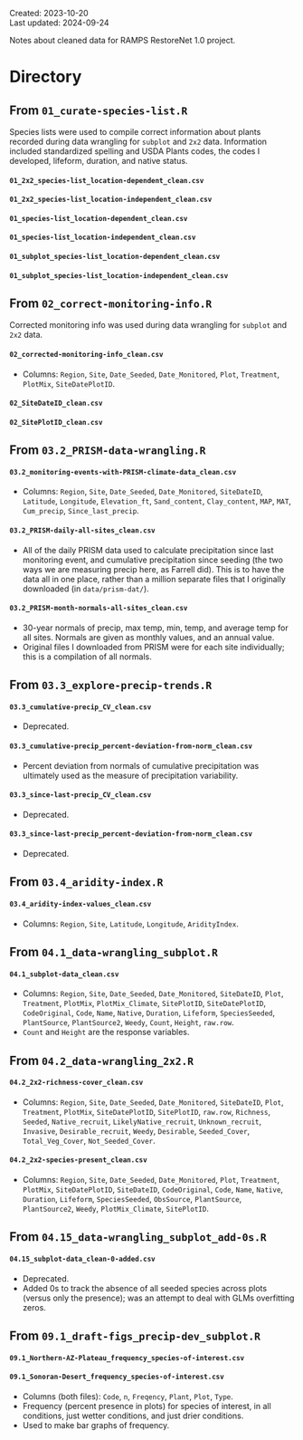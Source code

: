 Created: 2023-10-20  
Last updated: 2024-09-24
  
Notes about cleaned data for RAMPS RestoreNet 1.0 project.


# Directory

## From `01_curate-species-list.R`
Species lists were used to compile correct information about plants recorded during data wrangling for `subplot` and `2x2` data. Information included standardized spelling and USDA Plants codes, the codes I developed, lifeform, duration, and native status.
#### `01_2x2_species-list_location-dependent_clean.csv`
#### `01_2x2_species-list_location-independent_clean.csv`
#### `01_species-list_location-dependent_clean.csv`
#### `01_species-list_location-independent_clean.csv`
#### `01_subplot_species-list_location-dependent_clean.csv`
#### `01_subplot_species-list_location-independent_clean.csv`

## From `02_correct-monitoring-info.R`
Corrected monitoring info was used during data wrangling for `subplot` and `2x2` data.
#### `02_corrected-monitoring-info_clean.csv`
- Columns: `Region`, `Site`, `Date_Seeded`, `Date_Monitored`, `Plot`, `Treatment`, `PlotMix`, `SiteDatePlotID`.
#### `02_SiteDateID_clean.csv`
#### `02_SitePlotID_clean.csv`

## From `03.2_PRISM-data-wrangling.R`
#### `03.2_monitoring-events-with-PRISM-climate-data_clean.csv`
- Columns: `Region`, `Site`, `Date_Seeded`, `Date_Monitored`, `SiteDateID`, `Latitude`, `Longitude`, `Elevation_ft`, `Sand_content`, `Clay_content`, `MAP`, `MAT`, `Cum_precip`, `Since_last_precip`.
#### `03.2_PRISM-daily-all-sites_clean.csv`
- All of the daily PRISM data used to calculate precipitation since last monitoring event, and cumulative precipitation since seeding (the two ways we are measuring precip here, as Farrell did). This is to have the data all in one place, rather than a million separate files that I originally downloaded (in `data/prism-dat/`).
#### `03.2_PRISM-month-normals-all-sites_clean.csv`
- 30-year normals of precip, max temp, min, temp, and average temp for all sites. Normals are given as monthly values, and an annual value.
- Original files I downloaded from PRISM were for each site individually; this is a compilation of all normals.

## From `03.3_explore-precip-trends.R`
#### `03.3_cumulative-precip_CV_clean.csv`
-  Deprecated.
#### `03.3_cumulative-precip_percent-deviation-from-norm_clean.csv`
- Percent deviation from normals of cumulative precipitation was ultimately used as the measure of precipitation variability.
#### `03.3_since-last-precip_CV_clean.csv`
- Deprecated.
#### `03.3_since-last-precip_percent-deviation-from-norm_clean.csv`
- Deprecated.

## From `03.4_aridity-index.R`
#### `03.4_aridity-index-values_clean.csv`
- Columns: `Region`, `Site`, `Latitude`, `Longitude`, `AridityIndex`.

## From `04.1_data-wrangling_subplot.R`
#### `04.1_subplot-data_clean.csv`
- Columns: `Region`, `Site`, `Date_Seeded`, `Date_Monitored`, `SiteDateID`, `Plot`, `Treatment`, `PlotMix`, `PlotMix_Climate`, `SitePlotID`, `SiteDatePlotID`, `CodeOriginal`, `Code`, `Name`, `Native`, `Duration`, `Lifeform`,  `SpeciesSeeded`, `PlantSource`, `PlantSource2`, `Weedy`, `Count`, `Height`, `raw.row`.
- `Count` and `Height` are the response variables.

## From `04.2_data-wrangling_2x2.R`
#### `04.2_2x2-richness-cover_clean.csv`
- Columns:  `Region`, `Site`, `Date_Seeded`, `Date_Monitored`, `SiteDateID`, `Plot`, `Treatment`, `PlotMix`, `SiteDatePlotID`, `SitePlotID`, `raw.row`, `Richness`, `Seeded`, `Native_recruit`, `LikelyNative_recruit`, `Unknown_recruit`, `Invasive`, `Desirable_recruit`, `Weedy`, `Desirable`, `Seeded_Cover`, `Total_Veg_Cover`, `Not_Seeded_Cover`.
#### `04.2_2x2-species-present_clean.csv`
- Columns: `Region`, `Site`, `Date_Seeded`, `Date_Monitored`, `Plot`, `Treatment`, `PlotMix`, `SiteDatePlotID`, `SiteDateID`, `CodeOriginal`, `Code`, `Name`, `Native`, `Duration`, `Lifeform`,  `SpeciesSeeded`, `ObsSource`, `PlantSource`, `PlantSource2`, `Weedy`, `PlotMix_Climate`, `SitePlotID`.

## From `04.15_data-wrangling_subplot_add-0s.R`
#### `04.15_subplot-data_clean-0-added.csv`
- Deprecated.
- Added 0s to track the absence of all seeded species across plots (versus only the presence); was an attempt to deal with GLMs overfitting zeros.

## From `09.1_draft-figs_precip-dev_subplot.R`
#### `09.1_Northern-AZ-Plateau_frequency_species-of-interest.csv`
#### `09.1_Sonoran-Desert_frequency_species-of-interest.csv`
- Columns (both files): `Code`, `n`, `Freqency`, `Plant`, `Plot`, `Type`.
- Frequency (percent presence in plots) for species of interest, in all conditions, just wetter conditions, and just drier conditions.
- Used to make bar graphs of frequency.